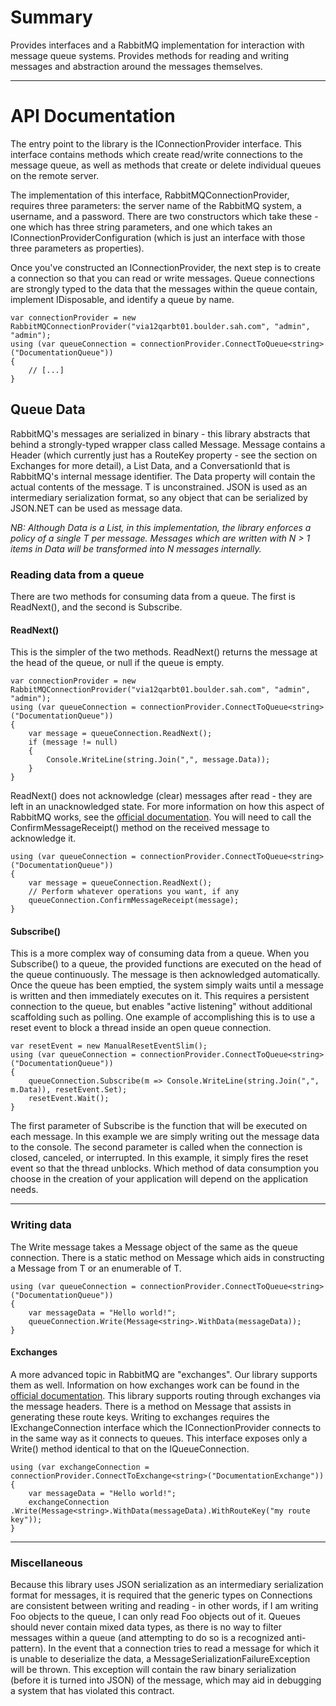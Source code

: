 # Summary
Provides interfaces and a RabbitMQ implementation for interaction with message queue systems. Provides methods for reading and writing messages and abstraction around the messages themselves.

----

# API Documentation
The entry point to the library is the IConnectionProvider interface. This interface contains methods which create read/write connections to the message queue, as well as methods that create or delete individual queues on the remote server. 

The implementation of this interface, RabbitMQConnectionProvider, requires three parameters: the server name of the RabbitMQ system, a username, and a password. There are two constructors which take these - one which has three string parameters, and one which takes an IConnectionProviderConfiguration (which is just an interface with those three parameters as properties).

Once you've constructed an IConnectionProvider, the next step is to create a connection so that you can read or write messages. Queue connections are strongly typed to the data that the messages within the queue contain, implement IDisposable, and identify a queue by name.

    var connectionProvider = new RabbitMQConnectionProvider("via12qarbt01.boulder.sah.com", "admin", "admin");
    using (var queueConnection = connectionProvider.ConnectToQueue<string>("DocumentationQueue"))
    {
        // [...]
    }

## Queue Data

RabbitMQ's messages are serialized in binary - this library abstracts that behind a strongly-typed wrapper class called Message<T>. Message contains a Header (which currently just has a RouteKey property - see the section on Exchanges for more detail), a List<T> Data, and a ConversationId that is RabbitMQ's internal message identifier. The Data property will contain the actual contents of the message. T is unconstrained. JSON is used as an intermediary serialization format, so any object that can be serialized by JSON.NET can be used as message data.

*NB: Although Data is a List<T>, in this implementation, the library enforces a policy of a single T per message. Messages which are written with N > 1 items in Data will be transformed into N messages internally.*

### Reading data from a queue
There are two methods for consuming data from a queue. The first is ReadNext(), and the second is Subscribe.

#### ReadNext()
This is the simpler of the two methods. ReadNext() returns the message at the head of the queue, or null if the queue is empty.

    var connectionProvider = new RabbitMQConnectionProvider("via12qarbt01.boulder.sah.com", "admin", "admin");
    using (var queueConnection = connectionProvider.ConnectToQueue<string>("DocumentationQueue"))
    {
        var message = queueConnection.ReadNext();
        if (message != null)
        {
            Console.WriteLine(string.Join(",", message.Data));
        }
    }

ReadNext() does not acknowledge (clear) messages after read - they are left in an unacknowledged state. For more information on how this aspect of RabbitMQ works, see the [official documentation](https://www.rabbitmq.com/confirms.html). You will need to call the ConfirmMessageReceipt() method on the received message to acknowledge it.

    using (var queueConnection = connectionProvider.ConnectToQueue<string>("DocumentationQueue"))
    {
        var message = queueConnection.ReadNext();
        // Perform whatever operations you want, if any
        queueConnection.ConfirmMessageReceipt(message);
    }

#### Subscribe()
This is a more complex way of consuming data from a queue. When you Subscribe() to a queue, the provided functions are executed on the head of the queue continuously. The message is then acknowledged automatically. Once the queue has been emptied, the system simply waits until a message is written and then immediately executes on it. This requires a persistent connection to the queue, but enables "active listening" without additional scaffolding such as polling. One example of accomplishing this is to use a reset event to block a thread inside an open queue connection.

    var resetEvent = new ManualResetEventSlim();
    using (var queueConnection = connectionProvider.ConnectToQueue<string>("DocumentationQueue"))
    {
        queueConnection.Subscribe(m => Console.WriteLine(string.Join(",", m.Data)), resetEvent.Set);
        resetEvent.Wait();
    }

The first parameter of Subscribe is the function that will be executed on each message. In this example we are simply writing out the message data to the console. The second parameter is called when the connection is closed, canceled, or interrupted. In this example, it simply fires the reset event so that the thread unblocks.
Which method of data consumption you choose in the creation of your application will depend on the application needs.

----

### Writing data
The Write message takes a Message object of the same <T> as the queue connection. There is a static method on Message which aids in constructing a Message<T> from T or an enumerable of T.

    using (var queueConnection = connectionProvider.ConnectToQueue<string>("DocumentationQueue"))
    {
        var messageData = "Hello world!";
        queueConnection.Write(Message<string>.WithData(messageData));
    }

#### Exchanges
A more advanced topic in RabbitMQ are "exchanges". Our library supports them as well. Information on how exchanges work can be found in the [official documentation](https://www.rabbitmq.com/tutorials/tutorial-four-dotnet.html). This library supports routing through exchanges via the message headers. There is a method on Message that assists in generating these route keys. Writing to exchanges requires the IExchangeConnection interface which the IConnectionProvider connects to in the same way as it connects to queues. This interface exposes only a Write() method identical to that on the IQueueConnection.

    using (var exchangeConnection = connectionProvider.ConnectToExchange<string>("DocumentationExchange"))
    {
        var messageData = "Hello world!";
        exchangeConnection .Write(Message<string>.WithData(messageData).WithRouteKey("my route key"));
    }

----

### Miscellaneous

Because this library uses JSON serialization as an intermediary serialization format for messages, it is required that the generic types on Connections are consistent between writing and reading - in other words, if I am writing Foo objects to the queue, I can only read Foo objects out of it. Queues should never contain mixed data types, as there is no way to filter messages within a queue (and attempting to do so is a recognized anti-pattern). In the event that a connection tries to read a message for which it is unable to deserialize the data, a MessageSerializationFailureException will be thrown. This exception will contain the raw binary serialization (before it is turned into JSON) of the message, which may aid in debugging a system that has violated this contract.